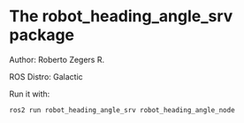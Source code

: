 # The robot_heading_angle_srv package

Author: Roberto Zegers R. 

ROS Distro: Galactic


Run it with:  
```
ros2 run robot_heading_angle_srv robot_heading_angle_node
```